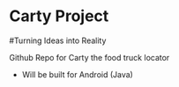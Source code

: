 # Carty Project
#Turning Ideas into Reality

Github Repo for Carty the food truck locator
- Will be built for Android (Java)
